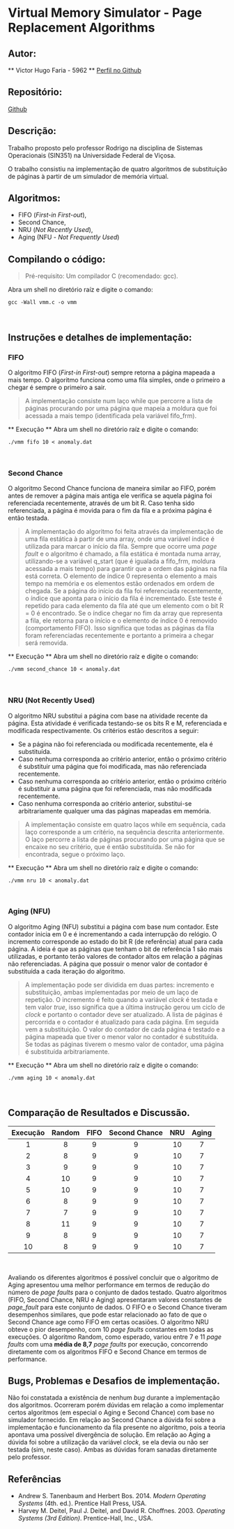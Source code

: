 # Virtual Memory Simulator - Page Replacement Algorithms

## Autor:
** Victor Hugo Faria - 5962 ** 
[Perfil no Github](https://github.com/victorh1590)

 ## Repositório:
 [Github](https://github.com/victorh1590/VirtualMemoryAlgorithms)

## Descrição:

Trabalho proposto pelo professor Rodrigo na disciplina de Sistemas Operacionais (SIN351) na Universidade Federal de Viçosa.

O trabalho consistiu na implementação de quatro algoritmos de substituição de páginas à partir de um simulador de memória virtual.

## Algoritmos:
- FIFO (_First-in First-out_),
- Second Chance,
- NRU (_Not Recently Used_),
- Aging (NFU - _Not Frequently Used_)

## Compilando o código:
> Pré-requisito: Um compilador C (recomendado: gcc).

Abra um shell no diretório raíz e digite o comando:
```shell
gcc -Wall vmm.c -o vmm
```
<br>

## Instruções e detalhes de implementação:
### FIFO
O algoritmo FIFO (_First-in First-out_) sempre retorna a página mapeada a mais tempo. O algoritmo funciona como uma fila simples, onde o primeiro a chegar é sempre o primeiro a sair.

>A implementação consiste num laço while que percorre a lista de páginas procurando por uma página que mapeia a moldura que foi acessada a mais tempo (identificada pela variável fifo_frm).

** Execução **
Abra um shell no diretório raíz e digite o comando:
```shell
./vmm fifo 10 < anomaly.dat
```
<br>

### Second Chance
O algoritmo Second Chance funciona de maneira similar ao FIFO, porém antes de remover a página mais antiga ele verifica se aquela página foi referenciada recentemente, através de um bit R. Caso tenha sido referenciada, a página é movida para o fim da fila e a próxima página é então testada.

>A implementação do algoritmo foi feita através da implementação de uma fila estática à partir de uma array, onde uma variável índice é utilizada para marcar o início da fila. Sempre que ocorre uma _page fault_ e o algoritmo é chamado, a fila estática é montada numa array, utilizando-se a variável q_start (que é igualada a fifo_frm, moldura acessada a mais tempo) para garantir que a ordem das páginas na fila está correta. O elemento de índice 0 representa o elemento a mais tempo na memória e os elementos estão ordenados em ordem de chegada. Se a página do início da fila foi referenciada recentemente, o índice que aponta para o início da fila é incrementado. Este teste é repetido para cada elemento da fila até que um elemento com o bit R = 0 é encontrado. Se o índice chegar no fim da array que representa a fila, ele retorna para o início e o elemento de índice 0 é removido (comportamento FIFO). Isso significa que todas as páginas da fila foram referenciadas recentemente e portanto a primeira a chegar será removida.

** Execução **
Abra um shell no diretório raíz e digite o comando:
```shell
./vmm second_chance 10 < anomaly.dat
```
<br>

### NRU (Not Recently Used)
O algoritmo NRU substitui a página com base na atividade recente da página. Esta atividade é verificada testando-se os bits R e M, referenciada e modificada respectivamente. Os critérios estão descritos a seguir: 
- Se a página não foi referenciada ou modificada recentemente, ela é substituída. 
-  Caso nenhuma corresponda ao critério anterior, então o próximo critério é substituir uma página que foi modificada, mas não referenciada recentemente. 
- Caso nenhuma corresponda ao critério anterior, então o próximo critério é substituir a uma página que foi referenciada, mas não modificada recentemente.
- Caso nenhuma corresponda ao critério anterior, substitui-se arbitrariamente qualquer uma das páginas mapeadas em memória.

>A implementação consiste em quatro laços while em sequência, cada laço corresponde a um critério, na sequência descrita anteriormente. O laço percorre a lista de páginas procurando por uma página que se encaixe no seu critério, que é então substituída. Se não for encontrada, segue o próximo laço.

** Execução **
Abra um shell no diretório raíz e digite o comando:
```shell
./vmm nru 10 < anomaly.dat
```
<br>

### Aging (NFU)
O algoritmo Aging (NFU) substitui a página com base num contador. Este contador inicia em 0 e é incrementando a cada interrupção do relógio. O incremento corresponde ao estado do bit R (de referência) atual para cada página. A ideia é que as páginas que tenham o bit de referência 1 são mais utilizadas, e portanto terão valores de contador altos em relação a páginas não referenciadas. A página que possuir o menor valor de contador é substituída a cada iteração do algoritmo.

>A implementação pode ser dividida em duas partes: incremento e substituição, ambas implementadas por meio de um laço de repetição. O incremento é feito quando a variável _clock_ é testada e tem valor _true_, isso significa que a última instrução gerou um ciclo de _clock_ e portanto o contador deve ser atualizado. A lista de páginas é percorrida e o contador é atualizado para cada página. Em seguida vem a substituição. O valor do contador de cada página é testado e a página mapeada que tiver o menor valor no contador é substituída. 
Se todas as páginas tiverem o mesmo valor de contador, uma página é substituída arbitrariamente.

** Execução **
Abra um shell no diretório raíz e digite o comando:
```shell
./vmm aging 10 < anomaly.dat
```
<br>

## Comparação de Resultados e Discussão.

| Execução | Random | FIFO | Second Chance | NRU | Aging |
|:--------:|:------:|:----:|:-------------:|:---:|:-----:|
|     1    |    8   |   9  |       9       |  10 |   7   |
|     2    |    8   |   9  |       9       |  10 |   7   |
|     3    |    9   |   9  |       9       |  10 |   7   |
|     4    |   10   |   9  |       9       |  10 |   7   |
|     5    |   10   |   9  |       9       |  10 |   7   |
|     6    |    8   |   9  |       9       |  10 |   7   |
|     7    |    7   |   9  |       9       |  10 |   7   |
|     8    |   11   |   9  |       9       |  10 |   7   |
|     9    |    8   |   9  |       9       |  10 |   7   |
|    10    |    8   |   9  |       9       |  10 |   7   |
<br>

Avaliando os diferentes algoritmos é possível concluir que o algoritmo de Aging apresentou uma melhor performance em termos de redução do número de _page faults_ para o conjunto de dados testado. Quatro algoritmos (FIFO, Second Chance, NRU e Aging) apresentaram valores constantes de _page_fault_ para este conjunto de dados. O FIFO e o Second Chance tiveram desempenhos similares, que pode estar relacionado ao fato de que o Second Chance age como FIFO em certas ocasiões. O algoritmo NRU obteve o pior desempenho, com 10 _page faults_ constantes em todas as execuções. O algoritmo Random, como esperado, variou entre 7 e 11 _page faults_ com uma **média de 8,7** _page faults_ por execução, concorrendo diretamente com os algoritmos FIFO e Second Chance em termos de performance.

## Bugs, Problemas e Desafios de implementação.
Não foi constatada a existência de nenhum _bug_ durante a implementação dos algoritmos. Ocorreram porém dúvidas em relação a como implementar certos algoritmos (em especial o Aging e Second Chance) com base no simulador fornecido.
Em relação ao Second Chance a dúvida foi sobre a implementação e funcionamento da fila presente no algoritmo, pois a teoria apontava uma possível divergência de solução.
Em relação ao Aging a dúvida foi sobre a utilização da variável _clock_, se ela devia ou não ser testada (sim, neste caso).
Ambas as dúvidas foram sanadas diretamente pelo professor.

## Referências
-   Andrew S. Tanenbaum and Herbert Bos. 2014. _Modern Operating Systems_ (4th. ed.). Prentice Hall Press, USA.
-   Harvey M. Deitel, Paul J. Deitel, and David R. Choffnes. 2003. _Operating Systems (3rd Edition)_. Prentice-Hall, Inc., USA.
